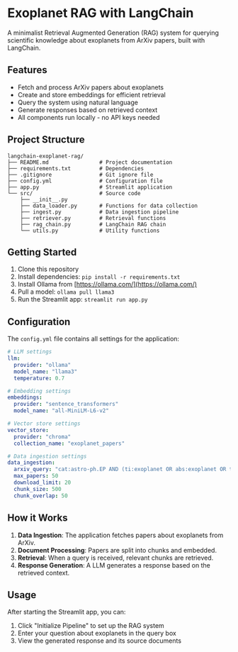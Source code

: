 # Exoplanet RAG with LangChain

A minimalist Retrieval Augmented Generation (RAG) system for querying scientific knowledge about exoplanets from ArXiv papers, built with LangChain.

## Features

- Fetch and process ArXiv papers about exoplanets
- Create and store embeddings for efficient retrieval
- Query the system using natural language
- Generate responses based on retrieved context
- All components run locally - no API keys needed

## Project Structure

```
langchain-exoplanet-rag/
├── README.md                # Project documentation
├── requirements.txt         # Dependencies
├── .gitignore               # Git ignore file
├── config.yml               # Configuration file
├── app.py                   # Streamlit application
└── src/                     # Source code
    ├── __init__.py
    ├── data_loader.py       # Functions for data collection
    ├── ingest.py            # Data ingestion pipeline
    ├── retriever.py         # Retrieval functions
    ├── rag_chain.py         # LangChain RAG chain
    └── utils.py             # Utility functions
```

## Getting Started

1. Clone this repository
2. Install dependencies: `pip install -r requirements.txt`
3. Install Ollama from [https://ollama.com/](https://ollama.com/)
4. Pull a model: `ollama pull llama3`
5. Run the Streamlit app: `streamlit run app.py`

## Configuration

The `config.yml` file contains all settings for the application:

```yaml
# LLM settings
llm:
  provider: "ollama"
  model_name: "llama3"
  temperature: 0.7

# Embedding settings
embeddings:
  provider: "sentence_transformers"
  model_name: "all-MiniLM-L6-v2"

# Vector store settings
vector_store:
  provider: "chroma"
  collection_name: "exoplanet_papers"

# Data ingestion settings
data_ingestion:
  arxiv_query: "cat:astro-ph.EP AND (ti:exoplanet OR abs:exoplanet OR ti:exoplanets OR abs:exoplanets)"
  max_papers: 50
  download_limit: 20
  chunk_size: 500
  chunk_overlap: 50
```

## How it Works

1. **Data Ingestion**: The application fetches papers about exoplanets from ArXiv.
2. **Document Processing**: Papers are split into chunks and embedded.
3. **Retrieval**: When a query is received, relevant chunks are retrieved.
4. **Response Generation**: A LLM generates a response based on the retrieved context.

## Usage

After starting the Streamlit app, you can:
1. Click "Initialize Pipeline" to set up the RAG system
2. Enter your question about exoplanets in the query box
3. View the generated response and its source documents